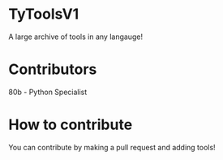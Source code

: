 # TyToolsV1
A large archive of tools in any langauge!

# Contributors
80b - Python Specialist


# How to contribute
You can contribute by making a pull request and adding tools!
